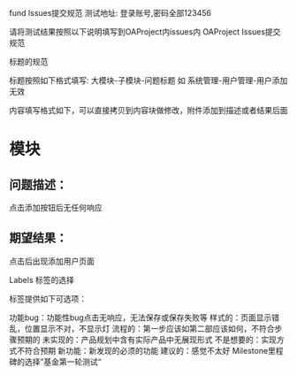 fund Issues提交规范
测试地址:
登录账号,密码全部123456

请将测试结果按照以下说明填写到OAProject内issues内
OAProject Issues提交规范

标题的规范

标题按照如下格式填写:       大模块-子模块-问题标题  如 系统管理-用户管理-用户添加无效

内容填写格式如下，可以直接拷贝到内容块做修改，附件添加到描述或者结果后面

# 模块

## 问题描述：
点击添加按钮后无任何响应

## 期望结果：
点击后出现添加用户页面


Labels 标签的选择

标签提供如下可选项：

功能bug：功能性bug点击无响应，无法保存或保存失败等
样式的：页面显示错乱，位置显示不对，不显示灯
流程的：第一步应该如第二部应该如何，不符合步骤预期的
未实现的：产品规划中含有实际产品中无展现形式
不是想要的：实现方式不符合预期
新功能：新发现的必须的功能
建议的：感觉不太好
Milestone里程碑的选择”基金第一轮测试“


